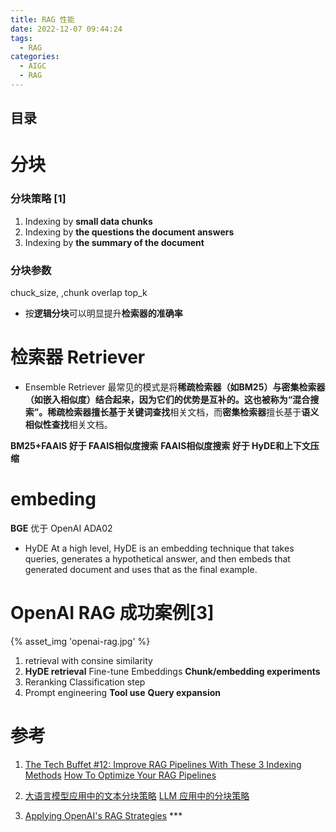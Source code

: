 ```yaml
---
title: RAG 性能
date: 2022-12-07 09:44:24
tags:
  - RAG
categories: 
  - AIGC
  - RAG  
---
```


<p></p>
<!-- more -->



## 目录
<!-- toc -->



# 分块

### 分块策略  [1]
1. Indexing by **small data chunks**
2. Indexing by **the questions the document answers**
3. Indexing by **the summary of the document**

### 分块参数
chuck_size, ,chunk overlap
top_k
+ 按**逻辑分块**可以明显提升**检索器的准确率**

# 检索器 Retriever
+ Ensemble Retriever
最常见的模式是将**稀疏检索器（如BM25）**与**密集检索器（如嵌入相似度）**结合起来，因为它们的优势是互补的。这也被称为“混合搜索”。**稀疏检索器**擅长基于**关键词查找**相关文档，而**密集检索器**擅长基于**语义相似性查找**相关文档。

**BM25+FAAIS   好于 FAAIS相似度搜索**
**FAAIS相似度搜索 好于 HyDE和上下文压缩**

# embeding
**BGE** 优于 OpenAI ADA02

+ HyDE
At a high level, HyDE is an embedding technique that takes queries, generates a hypothetical answer, and then embeds that generated document and uses that as the final example.

# OpenAI RAG 成功案例[3]
{% asset_img 'openai-rag.jpg' %}

1. retrieval with consine similarity
2. **HyDE retrieval**
   Fine-tune Embeddings
   **Chunk/embedding experiments**
3. Reranking
   Classification step
4. Prompt engineering
   **Tool use**
   **Query expansion**

# 参考

1. [The Tech Buffet #12: Improve RAG Pipelines With These 3 Indexing Methods](https://thetechbuffet.substack.com/p/rag-indexing-methods)
   [How To Optimize Your RAG Pipelines](https://newsletter.theaiedge.io/p/how-to-optimize-your-rag-pipelines)

2. [大语言模型应用中的文本分块策略](https://hustai.gitee.io/zh/posts/rag/Chunking-Strategies.html)
   [LLM 应用中的分块策略 ](https://yangfei.me/tutorials/chunking-strategies)
   
3. [Applying OpenAI's RAG Strategies](https://blog.langchain.dev/applying-openai-rag/)   *** 
